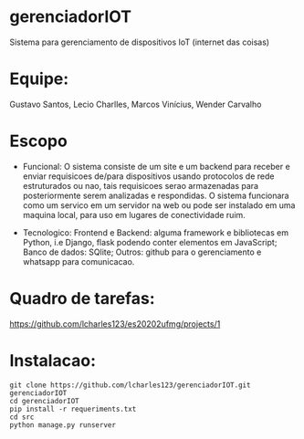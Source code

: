 # gerenciadorIOT
Sistema para gerenciamento de dispositivos IoT (internet das coisas)

# Equipe:
Gustavo Santos, Lecio Charlles, Marcos Vinícius, Wender Carvalho

# Escopo
- Funcional: 
    O sistema consiste de um site e um backend para receber e enviar requisicoes de/para dispositivos usando protocolos de rede estruturados ou nao, tais requisicoes serao armazenadas para posteriormente serem analizadas e respondidas. O sistema funcionara como um servico em um servidor na web ou pode ser instalado em uma maquina local, para uso em lugares de conectividade ruim.

- Tecnologico: 
    Frontend e Backend: alguma framework e bibliotecas em Python, i.e Django, flask podendo conter elementos em JavaScript;
    Banco de dados: SQlite;
    Outros: github para o gerenciamento e whatsapp para comunicacao.

# Quadro de tarefas:

https://github.com/lcharles123/es20202ufmg/projects/1

# Instalacao:

```
git clone https://github.com/lcharles123/gerenciadorIOT.git gerenciadorIOT
cd gerenciadorIOT
pip install -r requeriments.txt
cd src
python manage.py runserver


